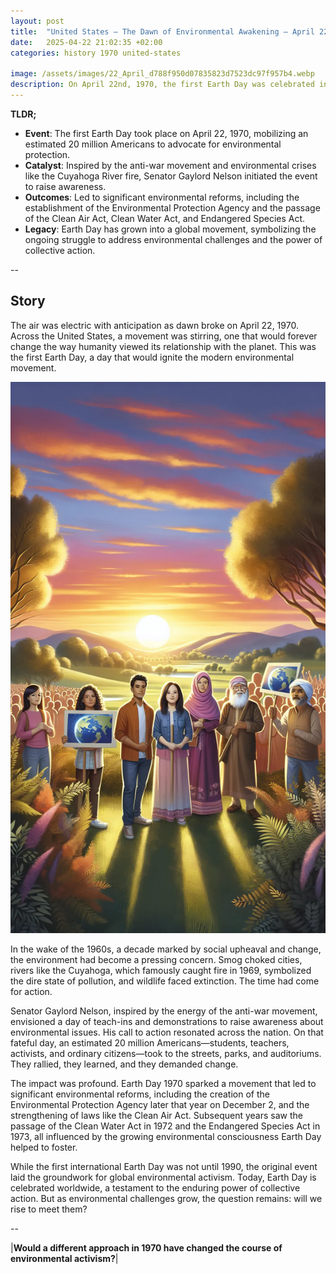 ```yaml
---
layout: post
title:  "United States – The Dawn of Environmental Awakening – April 22, 1970"
date:   2025-04-22 21:02:35 +02:00
categories: history 1970 united-states

image: /assets/images/22_April_d788f950d07835823d7523dc97f957b4.webp
description: On April 22nd, 1970, the first Earth Day was celebrated in the United States, marking the beginning of the modern environmental movement. Millions of people participated in rallies and educational activities to raise awareness about environmental issues.
---
```


**TLDR;**
- **Event**: The first Earth Day took place on April 22, 1970, mobilizing an estimated 20 million Americans to advocate for environmental protection.
- **Catalyst**: Inspired by the anti-war movement and environmental crises like the Cuyahoga River fire, Senator Gaylord Nelson initiated the event to raise awareness.
- **Outcomes**: Led to significant environmental reforms, including the establishment of the Environmental Protection Agency and the passage of the Clean Air Act, Clean Water Act, and Endangered Species Act.
- **Legacy**: Earth Day has grown into a global movement, symbolizing the ongoing struggle to address environmental challenges and the power of collective action.

--


## Story
The air was electric with anticipation as dawn broke on April 22, 1970. Across the United States, a movement was stirring, one that would forever change the way humanity viewed its relationship with the planet. This was the first Earth Day, a day that would ignite the modern environmental movement.

![Image](/assets/images/22_April_d788f950d07835823d7523dc97f957b4.webp)

In the wake of the 1960s, a decade marked by social upheaval and change, the environment had become a pressing concern. Smog choked cities, rivers like the Cuyahoga, which famously caught fire in 1969, symbolized the dire state of pollution, and wildlife faced extinction. The time had come for action.

Senator Gaylord Nelson, inspired by the energy of the anti-war movement, envisioned a day of teach-ins and demonstrations to raise awareness about environmental issues. His call to action resonated across the nation. On that fateful day, an estimated 20 million Americans—students, teachers, activists, and ordinary citizens—took to the streets, parks, and auditoriums. They rallied, they learned, and they demanded change.

The impact was profound. Earth Day 1970 sparked a movement that led to significant environmental reforms, including the creation of the Environmental Protection Agency later that year on December 2, and the strengthening of laws like the Clean Air Act. Subsequent years saw the passage of the Clean Water Act in 1972 and the Endangered Species Act in 1973, all influenced by the growing environmental consciousness Earth Day helped to foster.

While the first international Earth Day was not until 1990, the original event laid the groundwork for global environmental activism. Today, Earth Day is celebrated worldwide, a testament to the enduring power of collective action. But as environmental challenges grow, the question remains: will we rise to meet them?


--

|**Would a different approach in 1970 have changed the course of environmental activism?**|

